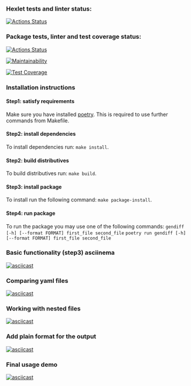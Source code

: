 ### Hexlet tests and linter status:
[![Actions Status](https://github.com/Troshchk/python-project-50/workflows/hexlet-check/badge.svg)](https://github.com/Troshchk/python-project-50/actions)

### Package tests, linter and test coverage status:
[![Actions Status](https://github.com/Troshchk/python-project-50/workflows/gendiff_check/badge.svg)](https://github.com/Troshchk/python-project-50/actions)

[![Maintainability](https://api.codeclimate.com/v1/badges/3c1341fa54142f773b2b/maintainability)](https://codeclimate.com/github/Troshchk/python-project-50/maintainability)

[![Test Coverage](https://api.codeclimate.com/v1/badges/3c1341fa54142f773b2b/test_coverage)](https://codeclimate.com/github/Troshchk/python-project-50/test_coverage)

### Installation instructions
#### Step1: satisfy requirements
Make sure you have installed [poetry](https://python-poetry.org/). This is required to use further commands from Makefile.
#### Step2: install dependencies
To install dependencies run: `make install`.
#### Step2: build distributives
To build distributives run: `make build`.
#### Step3: install package
To install run the following command: `make package-install`.
#### Step4: run package 
To run the package you may use one of the following commands:
`gendiff [-h] [--format FORMAT] first_file second_file`
`poetry run gendiff [-h] [--format FORMAT] first_file second_file`


### Basic functionality (step3) asciinema
[![asciicast](https://asciinema.org/a/k5IvyyrsY9NNjg6IV0nKR2d1t.svg)](https://asciinema.org/a/k5IvyyrsY9NNjg6IV0nKR2d1t)

### Comparing yaml files
[![asciicast](https://asciinema.org/a/nDPBpkp0c9M6UjMHWVsxI8R10.svg)](https://asciinema.org/a/nDPBpkp0c9M6UjMHWVsxI8R10)

### Working with nested files
[![asciicast](https://asciinema.org/a/rqQvjt5OEkKcezNrlZByM2UG5.svg)](https://asciinema.org/a/rqQvjt5OEkKcezNrlZByM2UG5)

### Add plain format for the output
[![asciicast](https://asciinema.org/a/YsneJSS9KzHDrqeTp1J6cZnjb.svg)](https://asciinema.org/a/YsneJSS9KzHDrqeTp1J6cZnjb)

### Final usage demo
[![asciicast](https://asciinema.org/a/w2pCtK95yJJrXwfG8DZ7r70cm.svg)](https://asciinema.org/a/w2pCtK95yJJrXwfG8DZ7r70cm)



